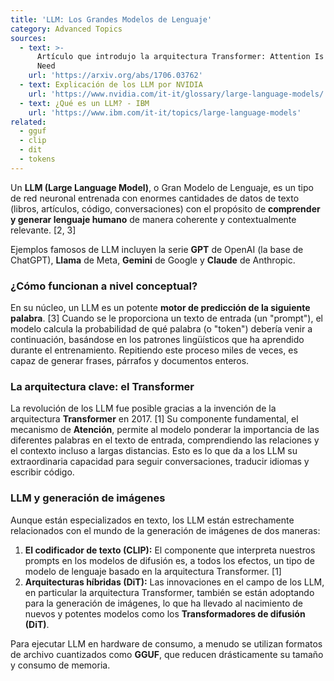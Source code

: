 ```yaml
---
title: 'LLM: Los Grandes Modelos de Lenguaje'
category: Advanced Topics
sources:
  - text: >-
      Artículo que introdujo la arquitectura Transformer: Attention Is All You
      Need
    url: 'https://arxiv.org/abs/1706.03762'
  - text: Explicación de los LLM por NVIDIA
    url: 'https://www.nvidia.com/it-it/glossary/large-language-models/'
  - text: ¿Qué es un LLM? - IBM
    url: 'https://www.ibm.com/it-it/topics/large-language-models'
related:
  - gguf
  - clip
  - dit
  - tokens
---
```


Un **LLM (Large Language Model)**, o Gran Modelo de Lenguaje, es un tipo de red neuronal entrenada con enormes cantidades de datos de texto (libros, artículos, código, conversaciones) con el propósito de **comprender y generar lenguaje humano** de manera coherente y contextualmente relevante. [2, 3]

Ejemplos famosos de LLM incluyen la serie **GPT** de OpenAI (la base de ChatGPT), **Llama** de Meta, **Gemini** de Google y **Claude** de Anthropic.

### ¿Cómo funcionan a nivel conceptual?

En su núcleo, un LLM es un potente **motor de predicción de la siguiente palabra**. [3] Cuando se le proporciona un texto de entrada (un "prompt"), el modelo calcula la probabilidad de qué palabra (o "token") debería venir a continuación, basándose en los patrones lingüísticos que ha aprendido durante el entrenamiento. Repitiendo este proceso miles de veces, es capaz de generar frases, párrafos y documentos enteros.

### La arquitectura clave: el Transformer

La revolución de los LLM fue posible gracias a la invención de la arquitectura **Transformer** en 2017. [1] Su componente fundamental, el mecanismo de **Atención**, permite al modelo ponderar la importancia de las diferentes palabras en el texto de entrada, comprendiendo las relaciones y el contexto incluso a largas distancias. Esto es lo que da a los LLM su extraordinaria capacidad para seguir conversaciones, traducir idiomas y escribir código.

### LLM y generación de imágenes

Aunque están especializados en texto, los LLM están estrechamente relacionados con el mundo de la generación de imágenes de dos maneras:

1.  **El codificador de texto (CLIP):** El componente que interpreta nuestros prompts en los modelos de difusión es, a todos los efectos, un tipo de modelo de lenguaje basado en la arquitectura Transformer. [1]
2.  **Arquitecturas híbridas (DiT):** Las innovaciones en el campo de los LLM, en particular la arquitectura Transformer, también se están adoptando para la generación de imágenes, lo que ha llevado al nacimiento de nuevos y potentes modelos como los **Transformadores de difusión (DiT)**.

Para ejecutar LLM en hardware de consumo, a menudo se utilizan formatos de archivo cuantizados como **GGUF**, que reducen drásticamente su tamaño y consumo de memoria.
